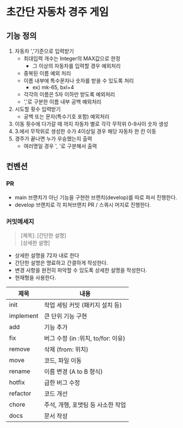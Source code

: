 # 초간단 자동차 경주 게임
## 기능 정의
1. 자동차 ','기준으로 입력받기
   + 최대입력 개수는 Integer의 MAX값으로 한정
     + 그 이상의 자동차를 입력할 경우 예외처리
   + 중복된 이름 예외 처리
   + 이름 내부에 특수문자나 숫자를 받을 수 있도록 처리
     + ex) mk-65, bxl+4
   + 각각의 이름은 5자 이하만 받도록 예외처리
   + ','로 구분한 이름 내부 공백 예외처리
2. 시도할 횟수 입력받기
   + 공백 또는 문자(특수기호 포함) 예외처리
3. 이동 횟수에 다가갈 때 까지 자동차 별로 각각 무작위 0-9사이 숫자 생성
4. 3.에서 무작위로 생성한 수가 4이상일 경우 해당 자동차 한 칸 이동
5. 경주가 끝나면 누가 우승했는지 출력
   + 여러명일 경우 ', '로 구분해서 출력

## 컨벤션

### PR
- main 브랜치가 아닌 기능을 구현한 브랜치(develop)를 따로 파서 진행한다.
- develop 브랜치로 각 피쳐브랜치 PR / 스쿼시 머지로 진행한다.

### 커밋메세지

> [제목]\: [간단한 설명] <br>
> [상세한 설명]

- 상세한 설명을 72자 내로 한다
- 간단한 설명은 명료하고 간결하게 작성한다.
- 변경 사항을 완전히 파악할 수 있도록 상세한 설명을 작성한다.
- 현재형을 사용한다.

| 제목        | 내용                              |
|-----------| ---------------------------------|
| init      | 작업 세팅 커밋 (패키지 설치 등)    |
| implement | 큰 단위 기능 구현                  |
| add       | 기능 추가                         |
| fix       | 버그 수정 (in :위치, to/for: 이유)|
| remove    | 삭제 (from: 위치)                |
| move      | 코드, 파일 이동                   |
| rename    | 이름 변경 (A to B 형식)           |
| hotfix    | 급한 버그 수정                    |
| refactor  | 코드 개선                        |
| chore     | 주석, 개행, 포맷팅 등 사소한 작업  |
| docs      | 문서 작성                        |
